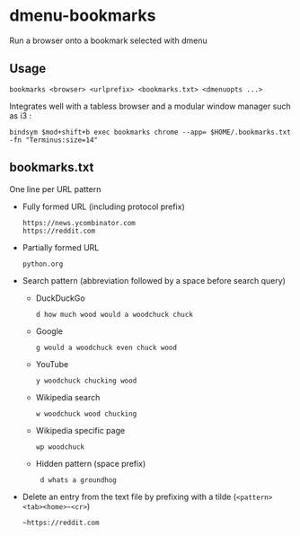 # dmenu-bookmarks

Run a browser onto a bookmark selected with dmenu

## Usage

    bookmarks <browser> <urlprefix> <bookmarks.txt> <dmenuopts ...>

Integrates well with a tabless browser and a modular window manager such as i3 :

    bindsym $mod+shift+b exec bookmarks chrome --app= $HOME/.bookmarks.txt -fn "Terminus:size=14"

## bookmarks.txt

One line per URL pattern

* Fully formed URL (including protocol prefix)

      https://news.ycombinator.com
      https://reddit.com

* Partially formed URL

      python.org

* Search pattern (abbreviation followed by a space before search query)

  * DuckDuckGo

        d how much wood would a woodchuck chuck

  * Google

        g would a woodchuck even chuck wood

  * YouTube

        y woodchuck chucking wood

  * Wikipedia search

        w woodchuck wood chucking

  * Wikipedia specific page

        wp woodchuck

  * Hidden pattern (space prefix)

         d whats a groundhog

* Delete an entry from the text file by prefixing with a tilde
  (`<pattern><tab><home>~<cr>`)

      ~https://reddit.com
